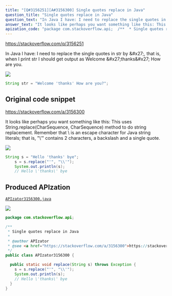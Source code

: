 ```yaml
---
title: "[Q#3156251][A#3156300] Single quotes replace in Java"
question_title: "Single quotes replace in Java"
question_text: "In Java I have: I need to replace the single quotes in str by \\', that is, when I print str I should get output as Welcome \\'thanks\\' How are you."
answer_text: "It looks like perhaps you want something like this: This uses String.replace(CharSequence, CharSequence) method to do string replacement. Remember that \\ is an escape character for Java string literals; that is, \"\\\\'\" contains 2 characters, a backslash and a single quote."
apization_code: "package com.stackoverflow.api;  /**  * Single quotes replace in Java  *  * @author APIzator  * @see <a href=\"https://stackoverflow.com/a/3156300\">https://stackoverflow.com/a/3156300</a>  */ public class APIzator3156300 {    public static void replace(String s) throws Exception {     s = s.replace(\"'\", \"\\\\'\");     System.out.println(s);     // Hello \\'thanks\\' bye   } }"
---
```


https://stackoverflow.com/q/3156251

In Java I have:
I need to replace the single quotes in str by \&#x27;, that is, when I print str I should get output as Welcome \&#x27;thanks\&#x27; How are you.


<div class="code-logo"><img src="/stackoverflow.png" /></div>

```java
String str = "Welcome 'thanks' How are you?";
```


## Original code snippet

https://stackoverflow.com/a/3156300

It looks like perhaps you want something like this:
This uses String.replace(CharSequence, CharSequence) method to do string replacement. Remember that \ is an escape character for Java string literals; that is, &quot;\\&#x27;&quot; contains 2 characters, a backslash and a single quote.

<div class="code-logo"><img src="/stackoverflow.png" /></div>

```java
String s = "Hello 'thanks' bye";
    s = s.replace("'", "\\'");
    System.out.println(s);
    // Hello \'thanks\' bye
```

## Produced APIzation

[`APIzator3156300.java`](https://github.com/pasqualesalza/apization/raw/main/data/search/APIzator3156300.java)

<div class="code-logo"><img src="/apizator.png" /></div>

```java
package com.stackoverflow.api;

/**
 * Single quotes replace in Java
 *
 * @author APIzator
 * @see <a href="https://stackoverflow.com/a/3156300">https://stackoverflow.com/a/3156300</a>
 */
public class APIzator3156300 {

  public static void replace(String s) throws Exception {
    s = s.replace("'", "\\'");
    System.out.println(s);
    // Hello \'thanks\' bye
  }
}

```